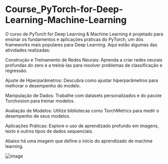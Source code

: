 # Course_PyTorch-for-Deep-Learning-Machine-Learning
O curso de PyTorch for Deep Learning & Machine Learning é projetado para ensinar os fundamentos e aplicações práticas do PyTorch, um dos frameworks mais populares para Deep Learning. Aqui estão algumas das atividades realizadas:


Construção e Treinamento de Redes Neurais: Aprenda a criar redes neurais profundas do zero e a treiná-las para resolver problemas de classificação e regressão.

Ajuste de Hiperparâmetros: Descubra como ajustar hiperparâmetros para melhorar o desempenho do modelo.

Manipulação de Dados: Trabalhe com datasets personalizados e do pacote Torchvision para treinar modelos.

Avaliação de Modelos: Utilize bibliotecas como TorchMetrics para medir o desempenho de seus modelos.

Aplicações Práticas: Explore o uso de aprendizado profundo em imagens, texto e outros tipos de dados sequenciais.

Abaixo há uma imagem que define o início do aprendizado de machine learning.

![image](https://github.com/user-attachments/assets/4c650241-0c83-4148-b698-f7c0fe58e749)
